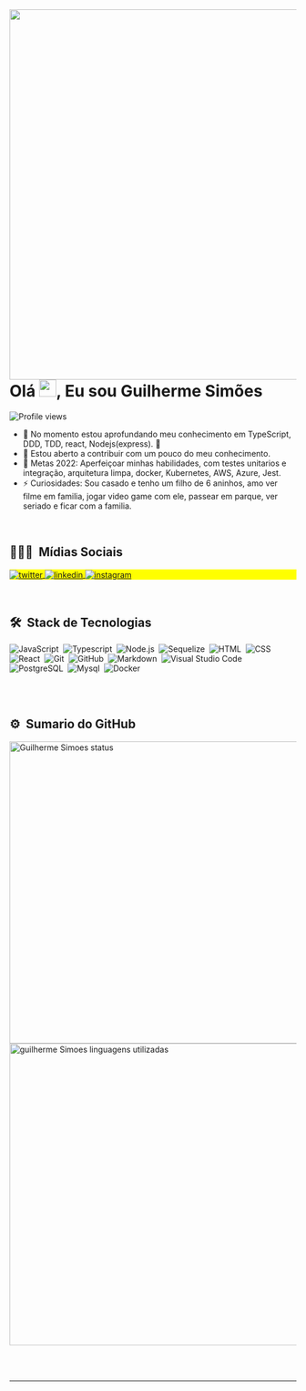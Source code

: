 <img align="right" height="650em" src="https://raw.githubusercontent.com/gist/guilhermessimoes/dfb1206bdd9bcd8521d8e2c32f04b905/raw/35e9be0eb29f3d3c7d32fc1df6df3e3bbf0f3a93/githubcard.svg"/>
<h1 align="left">Olá <img src="https://raw.githubusercontent.com/kaueMarques/kaueMarques/master/hi.gif" width="30px">, Eu sou Guilherme Simões</h1>
<p align="left"> <img src="https://komarev.com/ghpvc/?username=guilhermessimoes&color=yellow" alt="Profile views" /> </p>

- 🌱 No momento estou aprofundando meu conhecimento em TypeScript, DDD, TDD, react, Nodejs(express). 🤣
- 👯 Estou aberto a contribuir com um pouco do meu conhecimento.
- 🥅 Metas 2022: Aperfeiçoar minhas habilidades,  com testes unitarios e integração, arquitetura limpa, docker, Kubernetes, AWS, Azure, Jest.
- ⚡ Curiosidades: Sou casado e tenho um filho de 6 aninhos, amo ver filme em familia, jogar video game com ele, passear em  parque, ver seriado e ficar com a familia.

<br />

## 👨🏽‍🦲 &nbsp;Mídias Sociais

<p align="left" style="background:yellow">
<a href="https://twitter.com/Guilher93093417" target="_blank">
  <img align="center" src="https://img.shields.io/badge/-guilhermesimoes-05122A?style=flat&logo=twitter" alt="twitter"/>  
</a>
<a href="https://www.linkedin.com/in/guilherme-sim%C3%B5es-a5852915a/" target="_blank">
  <img align="center" src="https://img.shields.io/badge/-guilhermesimoes-05122A?style=flat&logo=linkedin" alt="linkedin"/>
</a>
<a href="https://instagram.com/guilherme_simoes99" target="_blank">
 <img align="center" src="https://img.shields.io/badge/-guilhermesimoes-05122A?style=flat&logo=instagram" alt="instagram"/>
</a>
</p>
<br />

## 🛠 &nbsp;Stack de Tecnologias

![JavaScript](https://img.shields.io/badge/-JavaScript-05122A?style=flat&logo=javascript)&nbsp;
![Typescript](https://img.shields.io/badge/-TypeScript-05122A?style=flat&logo=typescript)&nbsp;
![Node.js](https://img.shields.io/badge/-Node.js-05122A?style=flat&logo=node.js)&nbsp;
![Sequelize](https://img.shields.io/badge/-Sequelize-05122A?style=flat&logo=sequelize)&nbsp;
![HTML](https://img.shields.io/badge/-HTML-05122A?style=flat&logo=HTML5)&nbsp;
![CSS](https://img.shields.io/badge/-CSS-05122A?style=flat&logo=CSS3&logoColor=1572B6)&nbsp;
![React](https://img.shields.io/badge/-React-05122A?style=flat&logo=react)&nbsp;
![Git](https://img.shields.io/badge/-Git-05122A?style=flat&logo=git)&nbsp;
![GitHub](https://img.shields.io/badge/-GitHub-05122A?style=flat&logo=github)&nbsp;
![Markdown](https://img.shields.io/badge/-Markdown-05122A?style=flat&logo=markdown)&nbsp;
![Visual Studio Code](https://img.shields.io/badge/-Visual%20Studio%20Code-05122A?style=flat&logo=visual-studio-code&logoColor=007ACC)&nbsp;
![PostgreSQL](https://img.shields.io/badge/-PostgreSQL-05122A?style=flat&logo=postgresql)&nbsp;
![Mysql](https://img.shields.io/badge/-MySQL-05122A?style=flat&logo=mysql)&nbsp;
![Docker](https://img.shields.io/badge/-Docker-05122A?style=flat&logo=docker)&nbsp;

<br />
<br />

## ⚙️ &nbsp;Sumario do GitHub

<p align="left">
<img width="530em" src="https://github-readme-stats.vercel.app/api?username=guilhermessimoes&show_icons=true&theme=vision-friendly-dark" alt="Guilherme Simoes status"/>
<img width="530em" src="https://github-readme-stats.vercel.app/api/top-langs/?username=guilhermessimoes&layout=compact&theme=vision-friendly-dark" alt="guilherme Simoes linguagens utilizadas"/>
</p>

<br><br>

---
